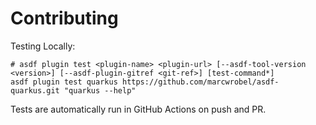 # Contributing

Testing Locally:

```shell
# asdf plugin test <plugin-name> <plugin-url> [--asdf-tool-version <version>] [--asdf-plugin-gitref <git-ref>] [test-command*]
asdf plugin test quarkus https://github.com/marcwrobel/asdf-quarkus.git "quarkus --help"
```

Tests are automatically run in GitHub Actions on push and PR.
